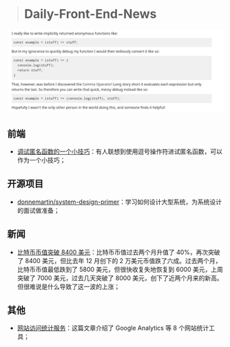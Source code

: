 > # Daily-Front-End-News

[![cover][img]][link]

[img]: https://github.com/fengshangwuqi/Daily-Front-End-News/blob/master/history/2018/07/29/Tiny-tip-for-debugging-anonymous-functions.jpg "调试匿名函数的一个小技巧"
[link]: https://www.reddit.com/r/javascript/comments/92l1wa/tiny_tip_for_debugging_anonymous_functions/

## 前端

- [调试匿名函数的一个小技巧](https://www.reddit.com/r/javascript/comments/92l1wa/tiny_tip_for_debugging_anonymous_functions/)：有人联想到使用逗号操作符进试匿名函数，可以作为一个小技巧；

## 开源项目

- [donnemartin/system-design-primer](https://github.com/donnemartin/system-design-primer/blob/master/README-zh-Hans.md)：学习如何设计大型系统，为系统设计的面试做准备；

## 新闻

- [比特币币值突破 8400 美元](https://www.solidot.org/story?sid=57324)：比特币币值过去两个月升值了 40%，再次突破了 8400 美元，但比去年 12 月创下的 2 万美元币值跌了六成。过去两个月，比特币币值最低跌到了 5800 美元，但很快收复失地恢复到 6000 美元，上周突破了 7000 美元，过去几天突破了 8000 美元，创下了近两个月来的新高。但很难说是什么导致了这一波的上涨；

## 其他

- [网站访问统计服务](https://www.gethighlights.co/blog/choose-right-analytics-platform/)：这篇文章介绍了 Google Analytics 等 8 个网站统计工具；
